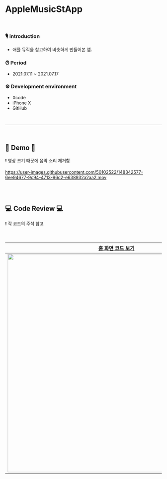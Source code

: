 # AppleMusicStApp

<br>

### 🎙 introduction 
- 애플 뮤직을 참고하여 비슷하게 만들어본 앱.

### ⏰ Period     
* 2021.07.11 ~ 2021.07.17         

### ⚙️ Development environment
* Xcode
* iPhone X
* GitHub


<br>

---------------------------------------------------------------------

<br>


## 🎥 Demo  🎥
❗️ 영상 크기 때문에 음악 소리 제거함

https://user-images.githubusercontent.com/50102522/148342577-6ee94677-9c94-4713-96c2-e638932a2aa2.mov


<br>
<br>

## 💻 Code Review 💻
❗️ 각 코드의 주석 참고

<br>

|[홈 화면 코드 보기](AppleMusicStApp/AppleMusicStApp/Home/HomeViewController.swift)|[재생 화면 코드 보기](AppleMusicStApp/AppleMusicStApp/Player/PlayerViewController.swift)|
|:--:|:--:|
|<img src="https://user-images.githubusercontent.com/50102522/148342786-77887b13-fa29-4bb9-b03f-2344f967cf1e.PNG" height="700">|<img src="https://user-images.githubusercontent.com/50102522/148343114-11c0b022-450a-48eb-9ca2-715f956628ca.PNG" height="700">|

